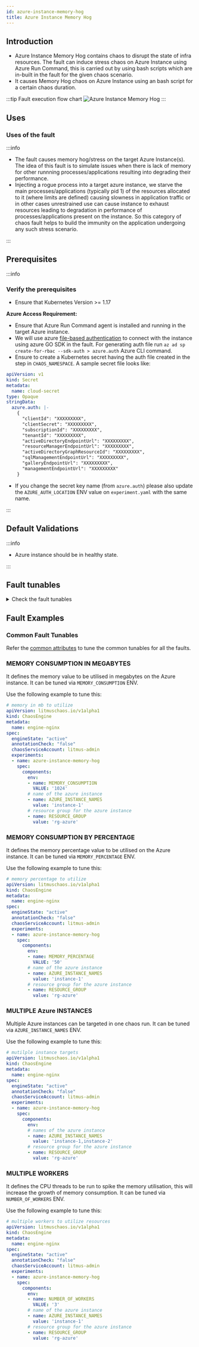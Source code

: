 ```yaml
---
id: azure-instance-memory-hog
title: Azure Instance Memory Hog
---
```


## Introduction

- Azure Instance Memory Hog contains chaos to disrupt the state of infra resources. The fault can induce stress chaos on Azure Instance using Azure Run Command, this is carried out by using bash scripts which are in-built in the fault for the given chaos scenario.
- It causes Memory Hog chaos on Azure Instance using an bash script for a certain chaos duration.

:::tip Fault execution flow chart
![Azure Instance Memory Hog](./static/images/azure-instance-memory-hog.png)
:::

## Uses

### Uses of the fault

:::info

- The fault causes memory hog/stress on the target Azure Instance(s). The idea of this fault is to simulate issues when there is lack of memory for other runnning processes/applications resulting into degrading their performance.
- Injecting a rogue process into a target azure instance, we starve the main processes/applications (typically pid 1) of the resources allocated to it (where limits are defined) causing slowness in application traffic or in other cases unrestrained use can cause instance to exhaust resources leading to degradation in performance of processes/applications present on the instance. So this category of chaos fault helps to build the immunity on the application undergoing any such stress scenario.

:::

## Prerequisites

:::info

### Verify the prerequisites

- Ensure that Kubernetes Version >= 1.17

**Azure Access Requirement:**

- Ensure that Azure Run Command agent is installed and running in the target Azure instance.
- We will use azure [file-based authentication](https://docs.microsoft.com/en-us/azure/developer/go/azure-sdk-authorization#use-file-based-authentication) to connect with the instance using azure GO SDK in the fault. For generating auth file run `az ad sp create-for-rbac --sdk-auth > azure.auth` Azure CLI command.
- Ensure to create a Kubernetes secret having the auth file created in the step in `CHAOS_NAMESPACE`. A sample secret file looks like:

```yaml
apiVersion: v1
kind: Secret
metadata:
  name: cloud-secret
type: Opaque
stringData:
  azure.auth: |-
    {
      "clientId": "XXXXXXXXX",
      "clientSecret": "XXXXXXXXX",
      "subscriptionId": "XXXXXXXXX",
      "tenantId": "XXXXXXXXX",
      "activeDirectoryEndpointUrl": "XXXXXXXXX",
      "resourceManagerEndpointUrl": "XXXXXXXXX",
      "activeDirectoryGraphResourceId": "XXXXXXXXX",
      "sqlManagementEndpointUrl": "XXXXXXXXX",
      "galleryEndpointUrl": "XXXXXXXXX",
      "managementEndpointUrl": "XXXXXXXXX"
    }
```

- If you change the secret key name (from `azure.auth`) please also update the `AZURE_AUTH_LOCATION` ENV value on `experiment.yaml` with the same name.

:::

## Default Validations

:::info

- Azure instance should be in healthy state.

:::

## Fault tunables

<details>
<summary>Check the fault tunables</summary>
<h2>Mandatory Fields</h2>
<table>
    <tr>
        <th> Variables </th>
        <th> Description </th>
        <th> Notes </th>
    </tr>
    <tr>
        <td> AZURE_INSTANCE_NAMES </td>
        <td> Names of the target Azure instances </td>
        <td> Multiple values can be provided as comma-separated string. Eg: instance-1,instance-2 </td>
    </tr>
    <tr>
        <td> RESOURCE_GROUP </td>
        <td> The Azure Resource Group name where the instances has been created </td>
        <td> All the instances must be from the same resource group </td>
    </tr>
</table>
<h2>Optional Fields</h2>
<table>
    <tr>
        <th> Variables </th>
        <th> Description </th>
        <th> Notes </th>
    </tr>
    <tr>
        <td> TOTAL_CHAOS_DURATION </td>
        <td> The total time duration for chaos injection (sec) </td>
        <td> Defaults to 30s </td>
    </tr>
    <tr>
        <td> CHAOS_INTERVAL </td>
        <td> The interval (in sec) between successive chaos injection</td>
        <td> Defaults to 60s </td>
    </tr>
    <tr>
        <td> AZURE_AUTH_LOCATION </td>
        <td> Provide the name of the azure secret credentials files</td>
        <td> Defaults to <code>azure.auth</code> </td>
    </tr>
    <tr>
        <td> SCALE_SET </td>
        <td> Whether the Instance are part of ScaleSet or not. It can be either disable or enable</td>
        <td> Defaults to <code>disable</code> </td>
    </tr>
    <tr>
        <td> MEMORY_CONSUMPTION </td>
        <td> The amount of memory to be hogged in the azure instance in terms of mega bytes </td>
        <td> Defaults to 500MB </td>
    </tr>
    <tr>
        <td> MEMORY_PERCENTAGE </td>
        <td> The amount of memory to be hogged in the azure instance in terms of percentage</td>
        <td> Defaults to 0 </td>
    </tr>
    <tr>
        <td> NUMBER_OF_WORKERS </td>
        <td> The number of workers used to run the stress process  </td>
        <td> Defaults to 1 </td>
    </tr>
    <tr>
        <td> SEQUENCE </td>
        <td> It defines sequence of chaos execution for multiple instance</td>
        <td> Default value: parallel. Supported: serial, parallel </td>
    </tr>
    <tr>
        <td> RAMP_TIME </td>
        <td> Period to wait before and after injection of chaos in sec </td>
        <td> eg: 30 </td>
    </tr>
</table>

</details>

## Fault Examples

### Common Fault Tunables

Refer the [common attributes](../common-tunables-for-all-faults) to tune the common tunables for all the faults.

### MEMORY CONSUMPTION IN MEGABYTES

It defines the memory value to be utilised in megabytes on the Azure instance. It can be tuned via `MEMORY_CONSUMPTION` ENV.

Use the following example to tune this:

[embedmd]:# (./static/manifests/azure-instance-memory-hog/memory-bytes.yaml yaml)
```yaml
# memory in mb to utilize
apiVersion: litmuschaos.io/v1alpha1
kind: ChaosEngine
metadata:
  name: engine-nginx
spec:
  engineState: "active"
  annotationCheck: "false"
  chaosServiceAccount: litmus-admin
  experiments:
  - name: azure-instance-memory-hog
    spec:
      components:
        env:
        - name: MEMORY_CONSUMPTION
          VALUE: '1024'
        # name of the azure instance
        - name: AZURE_INSTANCE_NAMES
          value: 'instance-1'
        # resource group for the azure instance
        - name: RESOURCE_GROUP
          value: 'rg-azure'
```

### MEMORY CONSUMPTION BY PERCENTAGE

It defines the memory percentage value to be utilised on the Azure instance. It can be tuned via `MEMORY_PERCENTAGE` ENV.

Use the following example to tune this:

[embedmd]:# (./static/manifests/azure-instance-memory-hog/memory-percentage.yaml yaml)
```yaml
# memory percentage to utilize
apiVersion: litmuschaos.io/v1alpha1
kind: ChaosEngine
metadata:
  name: engine-nginx
spec:
  engineState: "active"
  annotationCheck: "false"
  chaosServiceAccount: litmus-admin
  experiments:
  - name: azure-instance-memory-hog
    spec:
      components:
        env:
        - name: MEMORY_PERCENTAGE
          VALUE: '50'
        # name of the azure instance
        - name: AZURE_INSTANCE_NAMES
          value: 'instance-1'
        # resource group for the azure instance
        - name: RESOURCE_GROUP
          value: 'rg-azure'
```

### MULTIPLE Azure INSTANCES

Multiple Azure instances can be targeted in one chaos run. It can be tuned via `AZURE_INSTANCE_NAMES` ENV.

Use the following example to tune this:

[embedmd]:# (./static/manifests/azure-instance-memory-hog/multiple-instances.yaml yaml)
```yaml
# mutilple instance targets
apiVersion: litmuschaos.io/v1alpha1
kind: ChaosEngine
metadata:
  name: engine-nginx
spec:
  engineState: "active"
  annotationCheck: "false"
  chaosServiceAccount: litmus-admin
  experiments:
  - name: azure-instance-memory-hog
    spec:
      components:
        env:
        # names of the azure instance
        - name: AZURE_INSTANCE_NAMES
          value: 'instance-1,instance-2'
        # resource group for the azure instance
        - name: RESOURCE_GROUP
          value: 'rg-azure'
```

### MULTIPLE WORKERS

It defines the CPU threads to be run to spike the memory utilisation, this will increase the growth of memory consumption. It can be tuned via `NUMBER_OF_WORKERS` ENV.

Use the following example to tune this:

[embedmd]:# (./static/manifests/azure-instance-memory-hog/multiple-workers.yaml yaml)
```yaml
# multiple workers to utilize resources
apiVersion: litmuschaos.io/v1alpha1
kind: ChaosEngine
metadata:
  name: engine-nginx
spec:
  engineState: "active"
  annotationCheck: "false"
  chaosServiceAccount: litmus-admin
  experiments:
  - name: azure-instance-memory-hog
    spec:
      components:
        env:
        - name: NUMBER_OF_WORKERS
          VALUE: '3'
        # name of the azure instance
        - name: AZURE_INSTANCE_NAMES
          value: 'instance-1'
        # resource group for the azure instance
        - name: RESOURCE_GROUP
          value: 'rg-azure'
```
